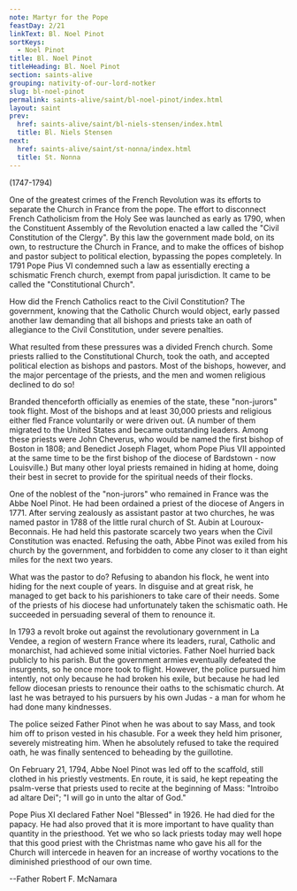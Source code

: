 ```yaml
---
note: Martyr for the Pope
feastDay: 2/21
linkText: Bl. Noel Pinot
sortKeys:
  - Noel Pinot
title: Bl. Noel Pinot
titleHeading: Bl. Noel Pinot
section: saints-alive
grouping: nativity-of-our-lord-notker
slug: bl-noel-pinot
permalink: saints-alive/saint/bl-noel-pinot/index.html
layout: saint
prev:
  href: saints-alive/saint/bl-niels-stensen/index.html
  title: Bl. Niels Stensen
next:
  href: saints-alive/saint/st-nonna/index.html
  title: St. Nonna
---
```

(1747-1794)

One of the greatest crimes of the French Revolution was its efforts to separate the Church in France from the pope. The effort to disconnect French Catholicism from the Holy See was launched as early as 1790, when the Constituent Assembly of the Revolution enacted a law called the "Civil Constitution of the Clergy". By this law the government made bold, on its own, to restructure the Church in France, and to make the offices of bishop and pastor subject to political election, bypassing the popes completely. In 1791 Pope Pius VI condemned such a law as essentially erecting a schismatic French church, exempt from papal jurisdiction. It came to be called the "Constitutional Church".

How did the French Catholics react to the Civil Constitution? The government, knowing that the Catholic Church would object, early passed another law demanding that all bishops and priests take an oath of allegiance to the Civil Constitution, under severe penalties.

What resulted from these pressures was a divided French church. Some priests rallied to the Constitutional Church, took the oath, and accepted political election as bishops and pastors. Most of the bishops, however, and the major percentage of the priests, and the men and women religious declined to do so!

Branded thenceforth officially as enemies of the state, these "non-jurors" took flight. Most of the bishops and at least 30,000 priests and religious either fled France voluntarily or were driven out. (A number of them migrated to the United States and became outstanding leaders. Among these priests were John Cheverus, who would be named the first bishop of Boston in 1808; and Benedict Joseph Flaget, whom Pope Pius VII appointed at the same time to be the first bishop of the diocese of Bardstown - now Louisville.) But many other loyal priests remained in hiding at home, doing their best in secret to provide for the spiritual needs of their flocks.

One of the noblest of the "non-jurors" who remained in France was the Abbe Noel Pinot. He had been ordained a priest of the diocese of Angers in 1771. After serving zealously as assistant pastor at two churches, he was named pastor in 1788 of the little rural church of St. Aubin at Louroux-Beconnais. He had held this pastorate scarcely two years when the Civil Constitution was enacted. Refusing the oath, Abbe Pinot was exiled from his church by the government, and forbidden to come any closer to it than eight miles for the next two years.

What was the pastor to do? Refusing to abandon his flock, he went into hiding for the next couple of years. In disguise and at great risk, he managed to get back to his parishioners to take care of their needs. Some of the priests of his diocese had unfortunately taken the schismatic oath. He succeeded in persuading several of them to renounce it.

In 1793 a revolt broke out against the revolutionary government in La Vendee, a region of western France where its leaders, rural, Catholic and monarchist, had achieved some initial victories. Father Noel hurried back publicly to his parish. But the government armies eventually defeated the insurgents, so he once more took to flight. However, the police pursued him intently, not only because he had broken his exile, but because he had led fellow diocesan priests to renounce their oaths to the schismatic church. At last he was betrayed to his pursuers by his own Judas - a man for whom he had done many kindnesses.

The police seized Father Pinot when he was about to say Mass, and took him off to prison vested in his chasuble. For a week they held him prisoner, severely mistreating him. When he absolutely refused to take the required oath, he was finally sentenced to beheading by the guillotine.

On February 21, 1794, Abbe Noel Pinot was led off to the scaffold, still clothed in his priestly vestments. En route, it is said, he kept repeating the psalm-verse that priests used to recite at the beginning of Mass: "Introibo ad altare Dei"; "I will go in unto the altar of God."

Pope Pius XI declared Father Noel "Blessed" in 1926. He had died for the papacy. He had also proved that it is more important to have quality than quantity in the priesthood. Yet we who so lack priests today may well hope that this good priest with the Christmas name who gave his all for the Church will intercede in heaven for an increase of worthy vocations to the diminished priesthood of our own time.

\--Father Robert F. McNamara
